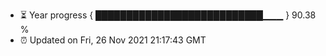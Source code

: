 - ⏳ Year progress { ███████████████████████████▁▁▁ } 90.38 %
- ⏰ Updated on Fri, 26 Nov 2021 21:17:43 GMT

